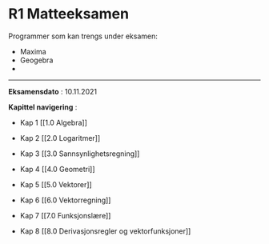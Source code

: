 R1 Matteeksamen
=============

Programmer som kan trengs under eksamen:
- Maxima
- Geogebra
- 

-----------------------------

**Eksamensdato** : 10.11.2021

**Kapittel navigering** :

- Kap 1
[[1.0 Algebra]]

- Kap 2
[[2.0 Logaritmer]]

- Kap 3
[[3.0 Sannsynlighetsregning]]

- Kap 4
[[4.0 Geometri]]

- Kap 5
[[5.0 Vektorer]]

- Kap 6
[[6.0 Vektorregning]]

- Kap 7
[[7.0 Funksjonslære]]

- Kap 8
[[8.0 Derivasjonsregler og vektorfunksjoner]]